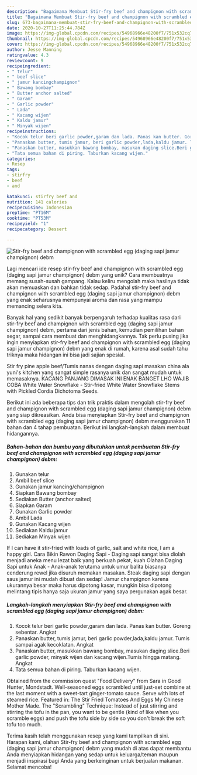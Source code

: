 ```yaml
---
description: "Bagaimana Membuat Stir-fry beef and champignon with scrambled egg (daging sapi jamur champignon) debm yang Enak Banget"
title: "Bagaimana Membuat Stir-fry beef and champignon with scrambled egg (daging sapi jamur champignon) debm yang Enak Banget"
slug: 673-bagaimana-membuat-stir-fry-beef-and-champignon-with-scrambled-egg-daging-sapi-jamur-champignon-debm-yang-enak-banget
date: 2020-10-27T11:25:44.784Z
image: https://img-global.cpcdn.com/recipes/54968966e48200f7/751x532cq70/stir-fry-beef-and-champignon-with-scrambled-egg-daging-sapi-jamur-champignon-debm-foto-resep-utama.jpg
thumbnail: https://img-global.cpcdn.com/recipes/54968966e48200f7/751x532cq70/stir-fry-beef-and-champignon-with-scrambled-egg-daging-sapi-jamur-champignon-debm-foto-resep-utama.jpg
cover: https://img-global.cpcdn.com/recipes/54968966e48200f7/751x532cq70/stir-fry-beef-and-champignon-with-scrambled-egg-daging-sapi-jamur-champignon-debm-foto-resep-utama.jpg
author: Jesse Manning
ratingvalue: 4.3
reviewcount: 9
recipeingredient:
- " telur"
- " beef slice"
- " jamur kancingchampignon"
- " Bawang bombay"
- " Butter anchor salted"
- " Garam"
- " Garlic powder"
- " Lada"
- " Kacang wijen"
- " Kaldu jamur"
- " Minyak wijen"
recipeinstructions:
- "Kocok telur beri garlic powder,garam dan lada. Panas kan butter. Goreng sebentar. Angkat"
- "Panaskan butter, tumis jamur, beri garlic powder,lada,kaldu jamur. Tumis sampai agak kecoklatan. Angkat"
- "Panaskan butter, masukkan bawang bombay, masukan daging slice.Beri garlic powder, minyak wijen dan kacang wijen.Tumis hingga matang. Angkat"
- "Tata semua bahan di piring. Taburkan kacang wijen."
categories:
- Resep
tags:
- stirfry
- beef
- and

katakunci: stirfry beef and 
nutrition: 141 calories
recipecuisine: Indonesian
preptime: "PT16M"
cooktime: "PT53M"
recipeyield: "1"
recipecategory: Dessert

---
```



![Stir-fry beef and champignon with scrambled egg (daging sapi jamur champignon) debm](https://img-global.cpcdn.com/recipes/54968966e48200f7/751x532cq70/stir-fry-beef-and-champignon-with-scrambled-egg-daging-sapi-jamur-champignon-debm-foto-resep-utama.jpg)

Lagi mencari ide resep stir-fry beef and champignon with scrambled egg (daging sapi jamur champignon) debm yang unik? Cara membuatnya memang susah-susah gampang. Kalau keliru mengolah maka hasilnya tidak akan memuaskan dan bahkan tidak sedap. Padahal stir-fry beef and champignon with scrambled egg (daging sapi jamur champignon) debm yang enak seharusnya mempunyai aroma dan rasa yang mampu memancing selera kita.

Banyak hal yang sedikit banyak berpengaruh terhadap kualitas rasa dari stir-fry beef and champignon with scrambled egg (daging sapi jamur champignon) debm, pertama dari jenis bahan, kemudian pemilihan bahan segar, sampai cara membuat dan menghidangkannya. Tak perlu pusing jika ingin menyiapkan stir-fry beef and champignon with scrambled egg (daging sapi jamur champignon) debm yang enak di rumah, karena asal sudah tahu triknya maka hidangan ini bisa jadi sajian spesial.

Stir fry pine apple beef/Tumis nanas dengan daging sapi masakan china ala yuni&#39;s kitchen yang sangat simple rasanya unik dan sangat mudah untuk memasaknya. KACANG PANJANG DIMASAK INI ENAK BANGET LHO WAJIB COBA White Water Snowflake - Stir-fried White Water Snowflake Stems with Pickled Cordia Dichotoma Seeds.


Berikut ini ada beberapa tips dan trik praktis dalam mengolah stir-fry beef and champignon with scrambled egg (daging sapi jamur champignon) debm yang siap dikreasikan. Anda bisa menyiapkan Stir-fry beef and champignon with scrambled egg (daging sapi jamur champignon) debm menggunakan 11 bahan dan 4 tahap pembuatan. Berikut ini langkah-langkah dalam membuat hidangannya.

<!--inarticleads1-->

##### Bahan-bahan dan bumbu yang dibutuhkan untuk pembuatan Stir-fry beef and champignon with scrambled egg (daging sapi jamur champignon) debm:

1. Gunakan  telur
1. Ambil  beef slice
1. Gunakan  jamur kancing/champignon
1. Siapkan  Bawang bombay
1. Sediakan  Butter (anchor salted)
1. Siapkan  Garam
1. Gunakan  Garlic powder
1. Ambil  Lada
1. Gunakan  Kacang wijen
1. Sediakan  Kaldu jamur
1. Sediakan  Minyak wijen


If I can have it stir-fried with loads of garlic, salt and white rice, I am a happy girl. Cara Bikin Rawon Daging Sapi - Daging sapi sangat bisa diolah menjadi aneka menu lezat baik yang berkuah pekat, kuah Olahan Daging Sapi untuk Anak - Anak-anak terutama untuk umur balita biasanya cenderung rewel jika disuruh memakan masakan. Steak daging sapi dengan saus jamur ini mudah dibuat dan sedap! Jamur champignon karena ukurannya besar maka harus dipotong kasar, mungkin bisa dipotong melintang tipis hanya saja ukuran jamur yang saya pergunakan agak besar. 

<!--inarticleads2-->

##### Langkah-langkah menyiapkan Stir-fry beef and champignon with scrambled egg (daging sapi jamur champignon) debm:

1. Kocok telur beri garlic powder,garam dan lada. Panas kan butter. Goreng sebentar. Angkat
1. Panaskan butter, tumis jamur, beri garlic powder,lada,kaldu jamur. Tumis sampai agak kecoklatan. Angkat
1. Panaskan butter, masukkan bawang bombay, masukan daging slice.Beri garlic powder, minyak wijen dan kacang wijen.Tumis hingga matang. Angkat
1. Tata semua bahan di piring. Taburkan kacang wijen.


Obtained from the commission quest &#34;Food Delivery&#34; from Sara in Good Hunter, Mondstadt. Well-seasoned eggs scrambled until just-set combine at the last moment with a sweet-tart ginger-tomato sauce. Serve with lots of steamed rice. Featured in: The Stir Fried Tomatoes And Eggs My Chinese Mother Made. The &#34;Scrambling&#34; Technique: Instead of just stirring and stirring the tofu in the pan, you want to be gentle (kind of like when you scramble eggs) and push the tofu side by side so you don&#39;t break the soft tofu too much. 

Terima kasih telah menggunakan resep yang kami tampilkan di sini. Harapan kami, olahan Stir-fry beef and champignon with scrambled egg (daging sapi jamur champignon) debm yang mudah di atas dapat membantu Anda menyiapkan hidangan yang sedap untuk keluarga/teman maupun menjadi inspirasi bagi Anda yang berkeinginan untuk berjualan makanan. Selamat mencoba!
